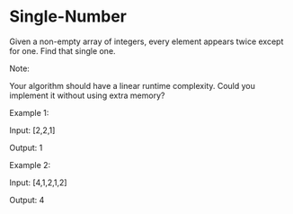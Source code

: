 # Single-Number
Given a non-empty array of integers, every element appears twice except for one. Find that single one.

Note:

Your algorithm should have a linear runtime complexity. Could you implement it without using extra memory?

Example 1:

Input: [2,2,1]

Output: 1

Example 2:

Input: [4,1,2,1,2]

Output: 4
